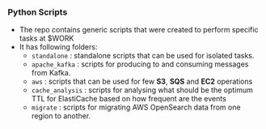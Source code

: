 ### Python Scripts

- The repo contains generic scripts that were created to perform specific tasks at $WORK
- It has following folders:
  - `standalone` : standalone scripts that can be used for isolated tasks.
  - `apache_kafka` : scripts for producing to and consuming messages from Kafka.
  - `aws` : scripts that can be used for few **S3**, **SQS** and **EC2** operations
  - `cache_analysis` : scripts for analysing what should be the optimum TTL for ElastiCache based on how frequent are the events
  - `migrate` : scripts for migrating AWS OpenSearch data from one region to another.